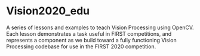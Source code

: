 # Vision2020_edu

A series of lessons and examples to teach Vision Processing using
OpenCV. Each lesson demonstrates a task useful in FIRST competitions,
and represents a component as we build toward a fully functioning Vision
Processing codebase for use in the FIRST 2020 competition.


